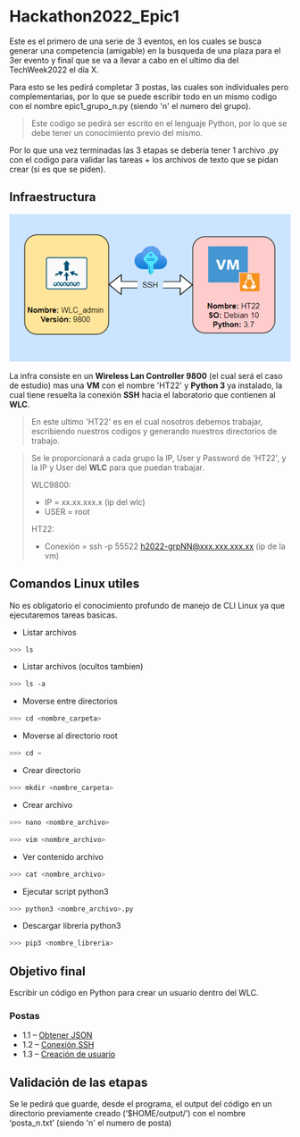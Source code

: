 # Hackathon2022_Epic1

Este es el primero de una serie de 3 eventos, en los cuales se busca generar una competencia (amigable) en la busqueda de una plaza para el 3er evento y final que se va a llevar a cabo en el ultimo dia del TechWeek2022 el día X.

Para esto se les pedirá completar 3 postas, las cuales son individuales pero complementarias, por lo que se puede escribir todo en un mismo codigo con el nombre epic1_grupo_n.py (siendo 'n' el numero del grupo).

> Este codigo se pedirá ser escrito en el lenguaje Python, por lo que se debe tener un conocimiento previo del mismo.

Por lo que una vez terminadas las 3 etapas se debería tener 1 archivo .py con el codigo para validar las tareas + los archivos de texto que se pidan crear (si es que se piden).

## Infraestructura 

<p align="center">
  <img src="Postas/infraTW.png" alt="Infraestructura Hackathon"/>
</p>

La infra consiste en un **Wireless Lan Controller 9800** (el cual será el caso de estudio) mas una **VM** con el nombre 'HT22' y **Python 3** ya instalado, la cual tiene resuelta la conexión **SSH** hacia el laboratorio que contienen al **WLC**.

> En este ultimo 'HT22' es en el cual nosotros debemos trabajar, escribiendo nuestros codigos y generando nuestros directorios de trabajo.

> Se le proporcionará a cada grupo la IP, User y Password de 'HT22', y la IP y User del **WLC** para que puedan trabajar.
>
> WLC9800:
> - IP = xx.xx.xxx.x (ip del wlc)
> - USER = root
>
> HT22:
> - Conexión = ssh -p 55522 h2022-grpNN@xxx.xxx.xxx.xx (ip de la vm)

## Comandos Linux utiles
No es obligatorio el conocimiento profundo de manejo de CLI Linux ya que ejecutaremos tareas basicas.

- Listar archivos
~~~bash
>>> ls
~~~
- Listar archivos (ocultos tambien)
~~~bash
>>> ls -a
~~~
- Moverse entre directorios
~~~bash
>>> cd <nombre_carpeta>
~~~
- Moverse al directorio root
~~~bash
>>> cd ~
~~~
- Crear directorio
~~~bash
>>> mkdir <nombre_carpeta>
~~~
- Crear archivo
~~~bash
>>> nano <nombre_archivo>
~~~
~~~bash
>>> vim <nombre_archivo>
~~~
- Ver contenido archivo
~~~bash
>>> cat <nombre_archivo>
~~~
- Ejecutar script python3
~~~bash
>>> python3 <nombre_archivo>.py
~~~
- Descargar libreria python3
~~~bash
>>> pip3 <nombre_libreria>
~~~

## Objetivo final
Escribir un código en Python para crear un usuario dentro del WLC.

### Postas
- 1.1 – [Obtener JSON](Postas/P1.md)
- 1.2 – [Conexión SSH](Postas/P2.md)
- 1.3 – [Creación de usuario](Postas/P3.md)

## Validación de las etapas
Se le pedirá que guarde, desde el programa, el output del código en un directorio previamente creado (‘$HOME/output/’) con el nombre ‘posta_n.txt’ (siendo 'n' el numero de posta)
